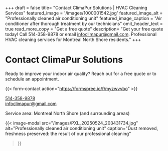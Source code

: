 +++
draft = false
title= "Contact ClimaPur Solutions | HVAC Cleaning Services"
featured_image = '/images/1000001542.jpg'
featured_image_alt = "Professionally cleaned air conditioning unit"
featured_image_caption = "Air conditioner after thorough treatment by our technicians"
omit_header_text = true
read_more_copy = "Get a free quote"
description= "Get your free quote today! Call 514-358-9878 or email infoclimapur@gmail.com. Professional HVAC cleaning services for Montreal North Shore residents."
+++

# Contact ClimaPur Solutions

Ready to improve your indoor air quality? Reach out for a free quote or to schedule an appointment.

{{< form-contact action="https://formspree.io/f/myzwvvbo" >}}

<a href="tel:+15143589878">514-358-9878</a> <br> infoclimapur@gmail.com

Service area: Montreal North Shore (and surrounding areas)

{{< image-modal 
    src="/images/PXL_20250524_203431734.jpg"
    alt="Professionally cleaned air conditioning unit"
    caption="Dust removed, freshness preserved: the result of our professional cleaning" 
>}}